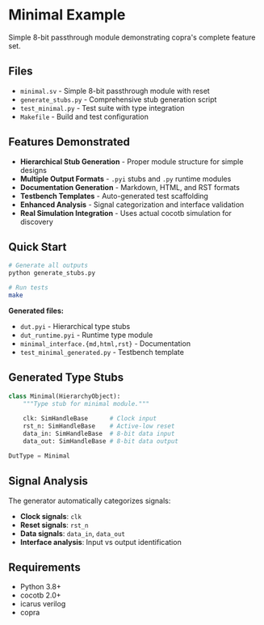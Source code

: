 # Minimal Example

Simple 8-bit passthrough module demonstrating copra's complete feature set.

## Files

- `minimal.sv` - Simple 8-bit passthrough module with reset
- `generate_stubs.py` - Comprehensive stub generation script
- `test_minimal.py` - Test suite with type integration
- `Makefile` - Build and test configuration

## Features Demonstrated

- **Hierarchical Stub Generation** - Proper module structure for simple designs
- **Multiple Output Formats** - `.pyi` stubs and `.py` runtime modules
- **Documentation Generation** - Markdown, HTML, and RST formats
- **Testbench Templates** - Auto-generated test scaffolding
- **Enhanced Analysis** - Signal categorization and interface validation
- **Real Simulation Integration** - Uses actual cocotb simulation for discovery

## Quick Start

```bash
# Generate all outputs
python generate_stubs.py

# Run tests
make
```

**Generated files:**
- `dut.pyi` - Hierarchical type stubs
- `dut_runtime.pyi` - Runtime type module
- `minimal_interface.{md,html,rst}` - Documentation
- `test_minimal_generated.py` - Testbench template

## Generated Type Stubs

```python
class Minimal(HierarchyObject):
    """Type stub for minimal module."""
    
    clk: SimHandleBase      # Clock input
    rst_n: SimHandleBase    # Active-low reset
    data_in: SimHandleBase  # 8-bit data input
    data_out: SimHandleBase # 8-bit data output

DutType = Minimal
```

## Signal Analysis

The generator automatically categorizes signals:
- **Clock signals**: `clk`
- **Reset signals**: `rst_n` 
- **Data signals**: `data_in`, `data_out`
- **Interface analysis**: Input vs output identification

## Requirements

- Python 3.8+
- cocotb 2.0+
- icarus verilog
- copra

